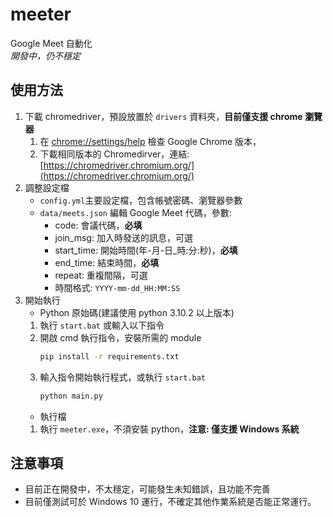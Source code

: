 # meeter
Google Meet 自動化  
*開發中，仍不穩定*  


## 使用方法
1.  下載 chromedriver，預設放置於 `drivers` 資料夾，**目前僅支援 chrome 瀏覽器**
    1.  在 [chrome://settings/help](chrome://settings/help) 檢查 Google Chrome 版本，
    2.  下載相同版本的 Chromedirver，連結: [https://chromedriver.chromium.org/](https://chromedriver.chromium.org/)
2.  調整設定檔
    *   `config.yml`主要設定檔，包含帳號密碼、瀏覽器參數
    *   `data/meets.json` 編輯 Google Meet 代碼，參數:
        *   code: 會議代碼，**必填**
        *   join_msg: 加入時發送的訊息，可選
        *   start_time: 開始時間(年-月-日_時:分:秒)，**必填**
        *   end_time: 結束時間，**必填**
        *   repeat: 重複間隔，可選
        *   時間格式: `YYYY-mm-dd_HH:MM:SS`
3.  開始執行
    *   Python 原始碼(建議使用 python 3.10.2 以上版本)
    1.  執行 `start.bat` 或輸入以下指令
    2.  開啟 cmd 執行指令，安裝所需的 module
        ```bash
        pip install -r requirements.txt
        ```
    3.  輸入指令開始執行程式，或執行 `start.bat`
        ```bash
        python main.py
        ```
    *   執行檔
    1.  執行 `meeter.exe`，不須安裝 python，**注意: 僅支援 Windows 系統**

## 注意事項
*   目前正在開發中，不太穩定，可能發生未知錯誤，且功能不完善
*   目前僅測試可於 Windows 10 運行，不確定其他作業系統是否能正常運行。
